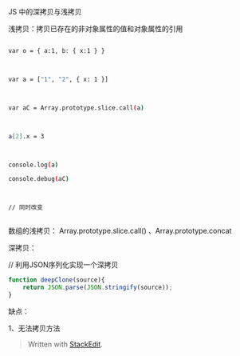 JS 中的深拷贝与浅拷贝

浅拷贝：拷贝已存在的非对象属性的值和对象属性的引用

``` bash

var o = { a:1, b: { x:1 } }



var a = ["1", "2", { x: 1 }]



var aC = Array.prototype.slice.call(a)



a[2].x = 3



console.log(a)

console.debug(aC)



// 同时改变



```

数组的浅拷贝： Array.prototype.slice.call() 、Array.prototype.concat

深拷贝：

// 利用JSON序列化实现一个深拷贝

```javascript
function deepClone(source){
    return JSON.parse(JSON.stringify(source));
}
```

缺点：

1、无法拷贝方法

> Written with [StackEdit](https://stackedit.io/).
<!--stackedit_data:
eyJoaXN0b3J5IjpbNDI1NzcwNzU3XX0=
-->
